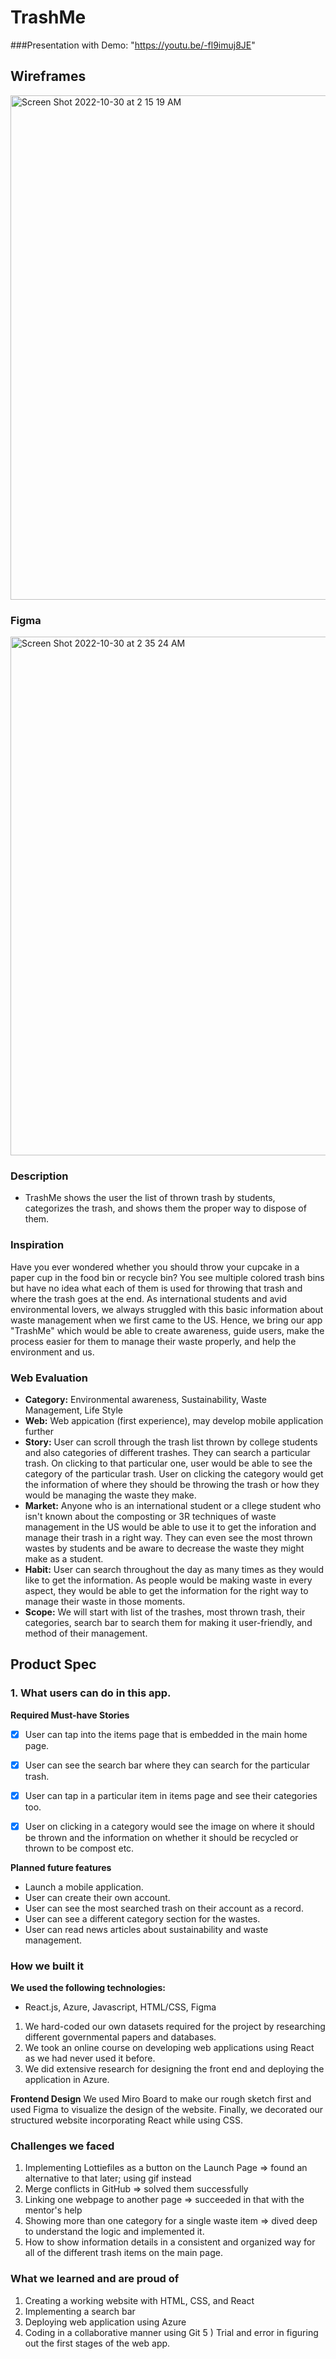 # TrashMe

###Presentation with Demo: "https://youtu.be/-fl9imuj8JE"


## Wireframes

<img width="807" alt="Screen Shot 2022-10-30 at 2 15 19 AM" src="https://user-images.githubusercontent.com/97801601/198865296-fde610d5-5675-402e-9667-8e4ddcf8fda3.png">

### Figma

<img width="830" alt="Screen Shot 2022-10-30 at 2 35 24 AM" src="https://user-images.githubusercontent.com/97801601/198865843-25cf6bb5-6469-44e8-a342-d2ecb0647e1f.png">


### Description
- TrashMe shows the user the list of thrown trash by students, categorizes the trash, and shows them the proper way to dispose of them.

### Inspiration

Have you ever wondered whether you should throw your cupcake in a paper cup in the food bin or recycle bin? You see multiple colored trash bins but have no idea what each of them is used for throwing that trash and where the trash goes at the end. As international students and avid environmental lovers, we always struggled with this basic information about waste management when we first came to the US. Hence, we bring our app "TrashMe" which would be able to create awareness, guide users, make the process easier for them to manage their waste properly, and help the environment and us.

### Web Evaluation

- **Category:** Environmental awareness, Sustainability, Waste Management, Life Style
- **Web:** Web appication (first experience), may develop mobile application further
- **Story:** User can scroll through the trash list thrown by college students and also categories of different trashes. They can search  a particular trash. On clicking to that particular one, user would be able to see the category of the particular trash. User on clicking the category would get the information of where they should be throwing the trash or how they would be managing the waste they make.
- **Market:** Anyone who is an international student or a cllege student who isn't known about the composting or 3R techniques of waste management in the US would be able to use it to get the inforation and manage their trash in a right way. They can even see the most thrown wastes by students and be aware to decrease the waste they might make as a student.
- **Habit:** User can search throughout the day as many times as they would like to get the information. As people would be making waste in every aspect, they would be able to get the information for the right way to manage their waste in those moments.
- **Scope:** We will start with list of the trashes, most thrown trash, their categories, search bar to search them for making it user-friendly, and method of their management.


## Product Spec

### 1. What users can do in this app.

**Required Must-have Stories**

- [x] User can tap into the items page that is embedded in the main home page.
- [x] User can see the search bar where they can search for the particular trash.
- [x] User can tap in a particular item in items page and see their categories too.
- [x] User on clicking in a category would see the image on where it should be thrown and the information on whether it should be recycled or thrown to be compost etc.


**Planned future features**
* Launch a mobile application.
* User can create their own account.
* User can see the most searched trash on their account as a record.
* User can see a different category section for the wastes.
* User can read news articles about sustainability and waste management.

### How we built it

**We used the following technologies:**

- React.js, Azure, Javascript, HTML/CSS, Figma

1) We hard-coded our own datasets required for the project by researching different governmental papers and databases.
2) We took an online course on developing web applications using React as we had never used it before.
3) We did extensive research for designing the front end and deploying the application in Azure.

**Frontend Design** We used Miro Board to make our rough sketch first and used Figma to visualize the design of the website. Finally, we decorated our structured website incorporating React while using CSS. 

### Challenges we faced
1) Implementing Lottiefiles as a button on the Launch Page => found an alternative to that later; using gif instead
2) Merge conflicts in GitHub => solved them successfully
3) Linking one webpage to another page => succeeded in that with the mentor's help
4) Showing more than one category for a single waste item => dived deep to understand the logic and implemented it.
5) How to show information details in a consistent and organized way for all of the different trash items on the main page.


### What we learned and are proud of

1) Creating a working website with HTML, CSS, and React
2) Implementing a search bar
3) Deploying web application using Azure
4) Coding in a collaborative manner using Git
5 ) Trial and error in figuring out the first stages of the web app.
